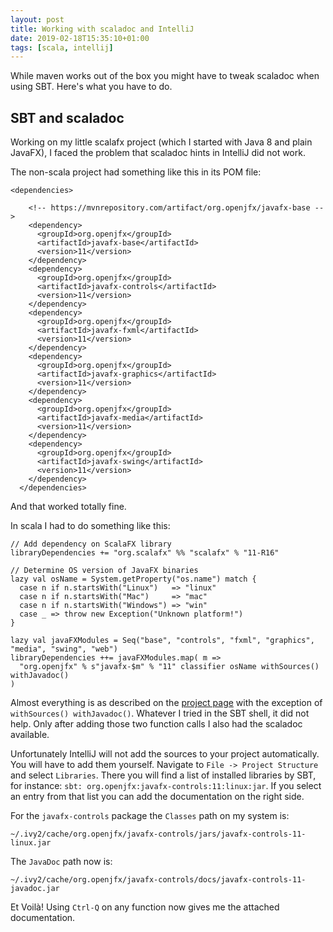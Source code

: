 ```yaml
---
layout: post
title: Working with scaladoc and IntelliJ
date: 2019-02-18T15:35:10+01:00
tags: [scala, intellij]
---
```


While maven works out of the box you might have to tweak scaladoc when using SBT. Here's what you have to do.

## SBT and scaladoc

Working on my little scalafx project (which I started with Java 8 and plain JavaFX), I faced the problem that scaladoc hints in IntelliJ did not work.

The non-scala project had something like this in its POM file:

    <dependencies>
    
        <!-- https://mvnrepository.com/artifact/org.openjfx/javafx-base -->
        <dependency>
          <groupId>org.openjfx</groupId>
          <artifactId>javafx-base</artifactId>
          <version>11</version>
        </dependency>
        <dependency>
          <groupId>org.openjfx</groupId>
          <artifactId>javafx-controls</artifactId>
          <version>11</version>
        </dependency>
        <dependency>
          <groupId>org.openjfx</groupId>
          <artifactId>javafx-fxml</artifactId>
          <version>11</version>
        </dependency>
        <dependency>
          <groupId>org.openjfx</groupId>
          <artifactId>javafx-graphics</artifactId>
          <version>11</version>
        </dependency>
        <dependency>
          <groupId>org.openjfx</groupId>
          <artifactId>javafx-media</artifactId>
          <version>11</version>
        </dependency>
        <dependency>
          <groupId>org.openjfx</groupId>
          <artifactId>javafx-swing</artifactId>
          <version>11</version>
        </dependency>
      </dependencies>
      
And that worked totally fine.

In scala I had to do something like this:

    // Add dependency on ScalaFX library
    libraryDependencies += "org.scalafx" %% "scalafx" % "11-R16"

    // Determine OS version of JavaFX binaries
    lazy val osName = System.getProperty("os.name") match {
      case n if n.startsWith("Linux")   => "linux"
      case n if n.startsWith("Mac")     => "mac"
      case n if n.startsWith("Windows") => "win"
      case _ => throw new Exception("Unknown platform!")
    }
    
    lazy val javaFXModules = Seq("base", "controls", "fxml", "graphics", "media", "swing", "web")
    libraryDependencies ++= javaFXModules.map( m =>
      "org.openjfx" % s"javafx-$m" % "11" classifier osName withSources() withJavadoc()
    )
    
Almost everything is as described on the [project page](https://github.com/scalafx/scalafx#scalafx-11) with the exception of `withSources() withJavadoc()`. Whatever I tried in the SBT shell, it did not help. Only after adding those two function calls I also had the scaladoc available.

Unfortunately IntelliJ will not add the sources to your project automatically. You will have to add them yourself. Navigate to `File -> Project Structure` and select `Libraries`. There you will find a list of installed libraries by SBT, for instance: `sbt: org.openjfx:javafx-controls:11:linux:jar`. If you select an entry from that list you can add the documentation on the right side. 

For the `javafx-controls` package the `Classes` path on my system is:

    ~/.ivy2/cache/org.openjfx/javafx-controls/jars/javafx-controls-11-linux.jar
    
The `JavaDoc` path now is:

    ~/.ivy2/cache/org.openjfx/javafx-controls/docs/javafx-controls-11-javadoc.jar
    
Et Voilà! Using `Ctrl-Q` on any function now gives me the attached documentation.
